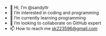 - 👋 Hi, I’m @sandyltr
- 👀 I’m interested in coding and programming
- 🌱 I’m currently learning programming
- 💞️ I’m looking to collaborate on GitHub expert
- 📫 How to reach me sk223596@gmail.com

<!---
sandyltr/sandyltr is a ✨ special ✨ repository because its `README.md` (this file) appears on your GitHub profile.
You can click the Preview link to take a look at your changes.
--->

